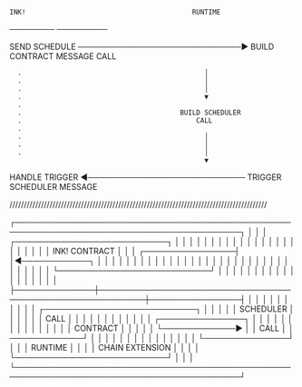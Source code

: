     INK!                                         RUNTIME
  ────────                                      ─────────


SEND SCHEDULE  ─────────────────────────────► BUILD CONTRACT
   MESSAGE                                        CALL

      .                                             │
      .                                             │
      .                                             │
      .                                             ▼
      .
      .                                       BUILD SCHEDULER
      .                                           CALL
      .
      .                                             │
      .                                             │
      .                                             │
                                                    ▼
HANDLE TRIGGER  ◄──────────────────────────── TRIGGER SCHEDULER
   MESSAGE



//////////////////////////////////////////////////////////////////////////////////////////



┌──────────────────────────────────────────────────────────────────────────────────────────┐
│                                                                                          │
│                               ┌───────────────────────────┐                              │
│                               │                           │                              │
│                               │                           │                              │
│                               │                           │                              │
│                               │                           │                              │
│                               │                           │                              │
│                               │       INK! CONTRACT       │                              │
│              ┌────────────────┤                           │◄────────────┐                │
│              │                │                           │             │                │
│              │                │                           │             │                │
│              │                │                           │             │                │
│              │                │                           │             │                │
│              │                │                           │             │                │
│              │                └───────────────────────────┘             │                │
│              │                                                          │                │
│              │                                                          │                │
│              │                                                          │                │
│              │                                                          │                │
├──────────────┼──────────────────────────────────────────────────────────┼────────────────┤
│              │                                                          │                │
│              │                                                          │                │
│              │               ┌───────────────────────────┐              │                │
│              │               │         SCHEDULER         │              │                │
│              │               │           CALL            │              │                │
│              │               │                           │              │                │
│              │               │     ┌───────────────┐     │              │                │
│              │               │     │               │     │              │                │
│              │               │     │   CONTRACT    │     │              │                │
│              └─────────────► │     │     CALL      │     │ ─────────────┘                │
│                              │     │               │     │                               │
│                              │     │               │     │                               │
│                              │     └───────────────┘     │                               │
│       RUNTIME                │                           │                               │
│   CHAIN EXTENSION            │                           │                               │
│                              └───────────────────────────┘                               │
│                                                                                          │
└──────────────────────────────────────────────────────────────────────────────────────────┘

